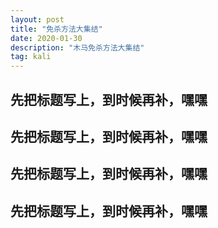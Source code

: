 ```yaml
---
layout: post
title: "免杀方法大集结"
date: 2020-01-30
description: "木马免杀方法大集结"
tag: kali
---
```


## 先把标题写上，到时候再补，嘿嘿
## 先把标题写上，到时候再补，嘿嘿
## 先把标题写上，到时候再补，嘿嘿
## 先把标题写上，到时候再补，嘿嘿
